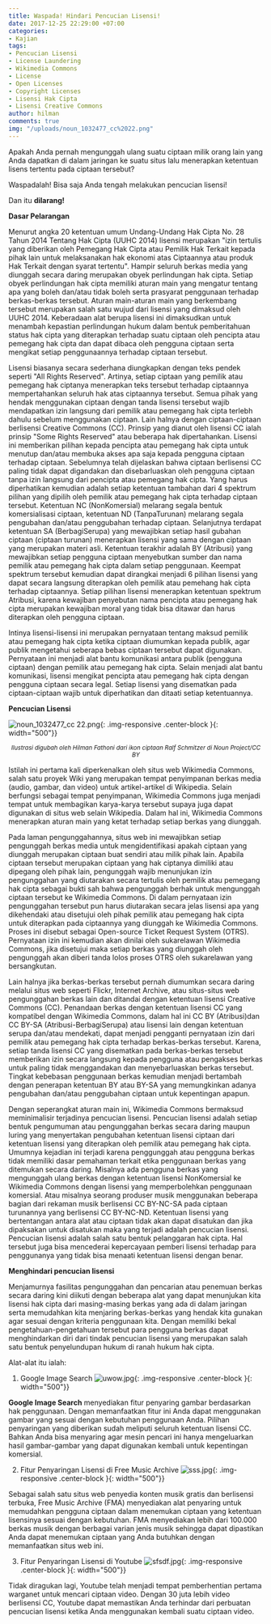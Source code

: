 ```yaml
---
title: Waspada! Hindari Pencucian Lisensi!
date: 2017-12-25 22:29:00 +07:00
categories:
- Kajian
tags:
- Pencucian Lisensi
- License Laundering
- Wikimedia Commons
- License
- Open Licenses
- Copyright Licenses
- Lisensi Hak Cipta
- Lisensi Creative Commons
author: hilman
comments: true
img: "/uploads/noun_1032477_cc%2022.png"
---
```


Apakah Anda pernah mengunggah ulang suatu ciptaan milik orang lain yang Anda dapatkan di dalam jaringan ke suatu situs lalu menerapkan ketentuan lisens tertentu pada ciptaan tersebut?

Waspadalah! Bisa saja Anda tengah melakukan pencucian lisensi! 

Dan itu **dilarang!**

**Dasar Pelarangan**

Menurut angka 20 ketentuan umum Undang-Undang Hak Cipta No. 28 Tahun 2014 Tentang Hak Cipta (UUHC 2014) lisensi merupakan "izin tertulis yang diberikan oleh Pemegang Hak Cipta atau Pemilik Hak Terkait kepada pihak lain untuk melaksanakan hak ekonomi atas Ciptaannya atau produk Hak Terkait dengan syarat tertentu". Hampir seluruh berkas media yang diunggah secara daring merupakan obyek perlindungan hak cipta. Setiap obyek perlindungan hak cipta memiliki aturan main yang mengatur tentang apa yang boleh dan/atau tidak boleh serta prasyarat penggunaan terhadap berkas-berkas tersebut. Aturan main-aturan main yang berkembang tersebut merupakan salah satu wujud dari lisensi yang dimaksud oleh UUHC 2014. Keberadaan alat berupa lisensi ini dimaksudkan untuk menambah kepastian perlindungan hukum dalam bentuk pemberitahuan status hak cipta yang diterapkan terhadap suatu ciptaan oleh pencipta atau pemegang hak cipta dan dapat dibaca oleh pengguna ciptaan serta mengikat setiap penggunaannya terhadap ciptaan tersebut.

Lisensi biasanya secara sederhana diungkapkan dengan teks pendek seperti "All Rights Reserved". Artinya, setiap ciptaan yang pemilik atau pemegang hak ciptanya menerapkan teks tersebut terhadap ciptaannya mempertahankan seluruh hak atas ciptaannya tersebut. Semua pihak yang hendak menggunakan ciptaan dengan tanda lisensi tersebut wajib mendapatkan izin langsung dari pemilik atau pemegang hak cipta terlebh dahulu sebelum menggunakan ciptaan. Lain halnya dengan ciptaan-ciptaan berlisensi Creative Commons (CC). Prinsip yang dianut oleh lisensi CC ialah prinsip "Some Rights Reserved" atau beberapa hak dipertahankan. Lisensi ini memberikan pilihan kepada pencipta atau pemegang hak cipta untuk menutup dan/atau membuka akses apa saja kepada pengguna ciptaan terhadap ciptaan. Sebelumnya telah dijelaskan bahwa ciptaan berlisensi CC paling tidak dapat digandakan dan disebarluaskan oleh pengguna ciptaan tanpa izin langsung dari pencipta atau pemegang hak cipta. Yang harus diperhatikan kemudian adalah setiap ketentuan tambahan dari 4 spektrum pilihan yang dipilih oleh pemilik atau pemegang hak cipta terhadap ciptaan tersebut. Ketentuan NC (NonKomersial) melarang segala bentuk komersialisasi ciptaan, ketentuan ND (TanpaTurunan) melarang segala pengubahan dan/atau penggubahan terhadap ciptaan. Selanjutnya terdapat ketentuan SA (BerbagiSerupa) yang mewajibkan setiap hasil gubahan ciptaan (ciptaan turunan) menerapkan lisensi yang sama dengan ciptaan yang merupakan materi asli. Ketentuan terakhir adalah BY (Atribusi) yang mewajibkan setiap pengguna ciptaan menyebutkan sumber dan nama pemilik atau pemegang hak cipta dalam setiap penggunaan. Keempat spektrum tersebut kemudian dapat dirangkai menjadi 6 pilihan lisensi yang dapat secara langsung diterapkan oleh pemilik atau pemehang hak cipta terhadap ciptaannya. Setiap pilihan lisensi menerapkan ketentuan spektrum Atribusi, karena kewajiban penyebutan nama pencipta atau pemegang hak cipta merupakan kewajiban moral yang tidak bisa ditawar dan harus diterapkan oleh pengguna ciptaan.

Intinya lisensi-lisensi ini merupakan pernyataan tentang maksud pemilik atau pemegang hak cipta ketika ciptaan diumumkan  kepada publik, agar publik mengetahui seberapa bebas ciptaan tersebut dapat digunakan. Pernyataan ini menjadi alat bantu komunikasi antara publik (pengguna ciptaan) dengan pemilik atau pemegang hak cipta. Selain menjadi alat bantu komunikasi, lisensi mengikat pencipta atau pemegang hak cipta dengan pengguna ciptaan secara legal. Setiap lisensi yang disematkan pada ciptaan-ciptaan wajib untuk diperhatikan dan ditaati setiap ketentuannya.

**Pencucian Lisensi**

![noun_1032477_cc 22.png](/uploads/noun_1032477_cc%2022.png){: .img-responsive .center-block }{: width="500"}}<center><small><i>Ilustrasi digubah oleh Hilman Fathoni dari ikon ciptaan Ralf Schmitzer di Noun Project/CC BY</i></small></center>

Istilah ini pertama kali diperkenalkan oleh situs web Wikimedia Commons, salah satu proyek Wiki yang merupakan tempat penyimpanan berkas media (audio, gambar, dan video) untuk artikel-artikel di Wikipedia. Selain berfungsi sebagai tempat penyimpanan, Wikimedia Commons juga menjadi tempat untuk membagikan karya-karya tersebut supaya juga dapat digunakan di situs web selain Wikipedia. Dalam hal ini, Wikimedia Commons menerapkan aturan main yang  ketat terhadap setiap berkas yang diunggah. 

Pada laman pengunggahannya, situs web ini mewajibkan setiap pengunggah berkas media untuk mengidentifikasi apakah ciptaan yang diunggah merupakan ciptaan buat sendiri atau milik pihak lain. Apabila ciptaan tersebut merupakan ciptaan yang hak ciptanya dimiliki atau dipegang oleh pihak lain, pengunggah wajib menunjukan izin pengunggahan yang diutarakan secara tertulis oleh pemilik atau pemegang hak cipta sebagai bukti sah bahwa pengunggah berhak untuk mengunggah ciptaan tersebut ke Wikimedia Commons. Di dalam pernyataan izin pengunggahan tersebut pun harus diutarakan secara jelas lisensi apa yang dikehendaki atau disetujui oleh pihak pemilik atau pemegang hak cipta untuk diterapkan pada ciptaannya yang diunggah ke Wikimedia Commons. Proses ini disebut sebagai Open-source Ticket Request System  (OTRS). Pernyataan izin ini kemudian akan dinilai oleh sukarelawan Wikimedia Commons, jika disetujui maka setiap berkas yang diunggah oleh pengunggah akan diberi tanda lolos proses OTRS oleh sukarelawan yang bersangkutan.

Lain halnya jika berkas-berkas tersebut pernah diumumkan secara daring melalui situs web seperti Flickr, Internet Archive, atau situs-situs web pengunggahan berkas lain dan ditandai dengan ketentuan lisensi Creative Commons (CC). Penandaan berkas dengan ketentuan lisensi CC yang kompatibel dengan Wikimedia Commons, dalam hal ini CC BY (Atribusi)dan CC BY-SA (Atribusi-BerbagiSerupa) atau lisensi lain dengan ketentuan serupa dan/atau mendekati, dapat menjadi pengganti pernyataan izin dari pemilik atau pemegang hak cipta terhadap berkas-berkas tersebut. Karena, setiap tanda lisensi CC yang disematkan pada berkas-berkas tersebut memberikan izin secara langsung kepada pengguna atau pengakses berkas untuk paling tidak menggandakan dan menyebarluaskan berkas tersebut. Tingkat kebebasan penggunaan berkas kemudian menjadi bertambah dengan penerapan ketentuan BY atau BY-SA yang memungkinkan adanya pengubahan dan/atau penggubahan ciptaan untuk kepentingan apapun. 

Dengan seperangkat aturan main ini, Wikimedia Commons bermaksud meminimalisir terjadinya pencucian lisensi. Pencucian lisensi adalah setiap bentuk pengumuman atau pengunggahan berkas secara daring maupun luring yang menyertakan pengubahan ketentuan lisensi ciptaan dari ketentuan lisensi yang diterapkan oleh pemilik atau pemegang hak cipta. Umumnya kejadian ini terjadi karena penggunggah atau pengguna berkas tidak memiliki dasar pemahaman terkait etika penggunaan berkas yang ditemukan secara daring. Misalnya ada pengguna berkas yang mengunggah ulang berkas dengan ketentuan lisensi NonKomersial ke Wikimedia Commons dengan lisensi yang memperbolehkan penggunaan komersial. Atau misalnya seorang produser musik menggunakan beberapa bagian dari rekaman musik berlisensi CC BY-NC-SA pada ciptaan turunannya yang berlisensi CC BY-NC-ND. Ketentuan lisensi yang bertentangan antara alat atau ciptaan tidak akan dapat disatukan dan jika dipaksakan untuk disatukan maka yang terjadi adalah pencucian lisensi. Pencucian lisensi adalah salah satu bentuk pelanggaran hak cipta. Hal tersebut juga bisa mencederai kepercayaan pemberi lisensi terhadap para penggunanya yang tidak bisa menaati ketentuan lisensi dengan benar. 

**Menghindari pencucian lisensi** 

Menjamurnya fasilitas pengunggahan dan pencarian atau penemuan berkas secara daring kini diikuti dengan beberapa alat yang dapat menunjukan kita lisensi hak cipta dari masing-masing berkas yang ada di dalam jaringan serta memudahkan kita menjaring berkas-berkas yang hendak kita gunakan agar sesuai dengan kriteria penggunaan kita. Dengan memiliki bekal pengetahuan-pengetahuan tersebut para pengguna berkas dapat menghindarkan diri dari tindak pencucian lisensi yang merupakan salah satu bentuk penyelundupan hukum di ranah hukum hak cipta.

Alat-alat itu ialah:

1. Google Image Search
![uwow.jpg](/uploads/uwow.jpg){: .img-responsive .center-block }{: width="500"}}

**Google Image Search** menyediakan fitur penyaring gambar berdasarkan hak penggunaan. Dengan memanfaatkan fitur ini Anda dapat menggunakan gambar yang sesuai dengan kebutuhan penggunaan Anda. Pilihan penyaringan yang diberikan sudah meliputi seluruh ketentuan lisensi CC. Bahkan Anda bisa menyaring agar mesin pencari ini hanya mengeluarkan hasil gambar-gambar yang dapat digunakan kembali untuk kepentingan komersial.

2. Fitur Penyaringan Lisensi di Free Music Archive
![sss.jpg](/uploads/sss.jpg){: .img-responsive .center-block }{: width="500"}}

Sebagai salah satu situs web penyedia konten musik gratis dan berlisensi terbuka, Free Music Archive (FMA) menyediakan alat penyaring untuk memudahkan pengguna ciptaan dalam menemukan ciptaan yang ketentuan lisensinya sesuai dengan kebutuhan. FMA menyediakan lebih dari 100.000 berkas musik dengan berbagai varian jenis musik sehingga dapat dipastikan Anda dapat menemukan ciptaan yang Anda butuhkan dengan memanfaatkan situs web ini.


3. Fitur Penyaringan Lisensi di Youtube
![sfsdf.jpg](/uploads/sfsdf.jpg){: .img-responsive .center-block }{: width="500"}}

Tidak diragukan lagi, Youtube telah menjadi tempat pemberhentian pertama warganet untuk mencari ciptaan video. Dengan 30 juta lebih video berlisensi CC, Youtube dapat memastikan Anda terhindar dari perbuatan pencucian lisensi ketika Anda menggunakan kembali suatu ciptaan video.